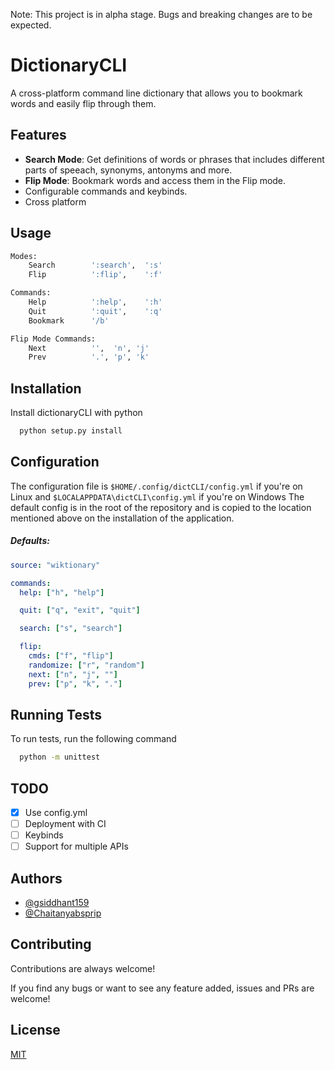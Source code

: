 Note: This project is in alpha stage. Bugs and breaking changes are to be expected.
# DictionaryCLI

A cross-platform command line dictionary that allows you to bookmark words and easily flip
through them.

## Features

- **Search Mode**: Get definitions of words or phrases that includes different
parts of speeach, synonyms, antonyms and more.
- **Flip Mode**: Bookmark words and access them in the Flip mode.
- Configurable commands and keybinds.
- Cross platform
## Usage

```bash
Modes:
    Search        ':search',  ':s'
    Flip          ':flip',    ':f'

Commands:
    Help          ':help',    ':h'
    Quit          ':quit',    ':q'
    Bookmark      '/b'

Flip Mode Commands:
    Next          '',  'n', 'j'
    Prev          '.', 'p', 'k'    
```

  
## Installation 

Install dictionaryCLI with python

```bash 
  python setup.py install
```
    
## Configuration

The configuration file is `$HOME/.config/dictCLI/config.yml` if you're on
Linux and `$LOCALAPPDATA\dictCLI\config.yml` if you're on Windows
The default config is in the root of the repository and is copied to the
location mentioned above on the installation of the application.

##### Defaults:
```yaml
source: "wiktionary"

commands:
  help: ["h", "help"]

  quit: ["q", "exit", "quit"]

  search: ["s", "search"]

  flip:
    cmds: ["f", "flip"]
    randomize: ["r", "random"]
    next: ["n", "j", ""]
    prev: ["p", "k", "."]
```
## Running Tests

To run tests, run the following command

```bash
  python -m unittest
```

## TODO

- [x] Use config.yml
- [ ] Deployment with CI
- [ ] Keybinds
- [ ] Support for multiple APIs
  
## Authors

- [@gsiddhant159](https://www.github.com/gsiddhant159)
- [@Chaitanyabsprip](https://www.github.com/Chaitanyabsprip)

  
## Contributing

Contributions are always welcome!

If you find any bugs or want to see any feature added, issues and PRs are
welcome!
  
## License

[MIT](https://choosealicense.com/licenses/mit/)

  
